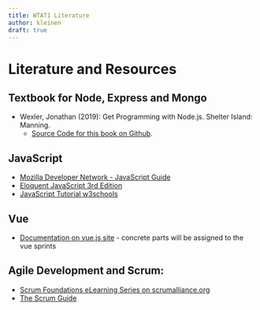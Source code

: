 ```yaml
---
title: WTAT1 Literature
author: kleinen
draft: true
---
```



# Literature and Resources

## Textbook for Node, Express and Mongo

* Wexler, Jonathan (2019): Get Programming with Node.js. Shelter Island: Manning.
    * [Source Code for this book on Github](https://github.com/JonathanWexler/get-programming-with-nodejs).

## JavaScript

* [Mozilla Developer Network - JavaScript Guide](https://developer.mozilla.org/de/docs/Web/JavaScript/Guide)
* [Eloquent JavaScript 3rd Edition](https://eloquentjavascript.net/)
* [JavaScript Tutorial w3schools](https://www.w3schools.com/js/)

## Vue

* [Documentation on vue.js site](https://vuejs.org/v2/guide/) - concrete parts will be assigned to the vue sprints

## Agile Development and Scrum:

* [Scrum Foundations eLearning Series on scrumalliance.org](https://www.scrumalliance.org/learn-about-scrum/scrum-elearning-series)
* [The Scrum Guide](https://www.scrumguides.org/)
